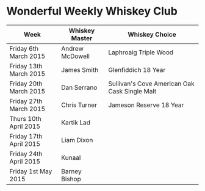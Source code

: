 # Wonderful Weekly Whiskey Club

| Week                  | Whiskey Master  | Whiskey Choice                                |
|-----------------------|-----------------|-----------------------------------------------|
|Friday 6th March 2015  | Andrew McDowell | Laphroaig Triple Wood                         |
|Friday 13th March 2015 | James Smith     | Glenfiddich 18 Year                           |
|Friday 20th March 2015 | Dan Serrano     | Sullivan's Cove American Oak Cask Single Malt | 
|Friday 27th March 2015 | Chris Turner    | Jameson Reserve 18 Year                       |
|Thurs  10th April 2015 | Kartik Lad      |                                               |
|Friday 17th April 2015 | Liam Dixon      |                                               |
|Friday 24th April 2015 | Kunaal          |                                               |
|Friday 1st May 2015    | Barney Bishop   |                                               |
